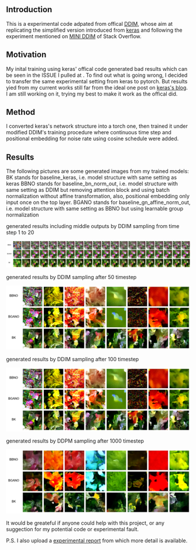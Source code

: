 ## Introduction
This is a experimental code adpated from offical [DDIM](https://github.com/ermongroup/ddim), whose aim at replicating the simplified
version introduced from [keras](https://github.com/keras-team/keras-io/blob/master/examples/generative/ddim.py) 
and following the experiment mentioned on [MINI DDIM](https://stackoverflow.com/questions/76590848/minimal-diffusion-model-ddim-for-mnist) of Stack Overflow.

## Motivation
My inital training using keras' offical code generated bad results which can be seen in the ISSUE I pulled at .
To find out what is going wrong, I decided to transfer the same experimental setting from keras to pytorch.
But results yied from my current works still far from the ideal one post on [keras's blog](https://keras.io/examples/generative/ddim/).
I am still working on it, trying my best to make it work as the offical did.

## Method
I converted keras's network structure into a torch one, then trained it under modified DDIM's training procedure where continuous
time step and positional embedding for noise rate using cosine schedule were added.

## Results
The following pictures are some generated images from my trained models:
BK stands for baseline_keras, i.e. model structure with same setting as keras
BBNO stands for baseline_bn_norm_out, i.e. model structure with same setting as DDIM but removing attention block and using batch
normalization without affine transformation, also, positional embedding only input once on the top layer.
BGANO stands for baseline_gn_affine_norm_out, i.e. model structure with same setting as BBNO but using learnable group normalization

generated results including middle outputs by DDIM sampling from time step 1 to 20

![image](https://github.com/Leg-end/nano_ddim/blob/main/nano_ddim/asset/%E5%9B%BE%E7%89%871.png)

generated results by DDIM sampling after 50 timestep

![image](https://github.com/Leg-end/nano_ddim/blob/main/nano_ddim/asset/%E5%9B%BE%E7%89%872.png)

generated results by DDIM sampling after 100 timestep

![image](https://github.com/Leg-end/nano_ddim/blob/main/nano_ddim/asset/%E5%9B%BE%E7%89%873.png)

generated results by DDPM sampling after 1000 timestep

![image](https://github.com/Leg-end/nano_ddim/blob/main/nano_ddim/asset/%E5%9B%BE%E7%89%874.png)

It would be greateful if anyone could help with this project, or any suggection for my potential code or experimental fault.

P.S. I also upload a [experimental report](https://github.com/Leg-end/nano_ddim/blob/main/nano_ddim/asset/) from which more detail is available.

